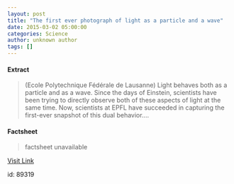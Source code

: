 ```yaml
---
layout: post
title: "The first ever photograph of light as a particle and a wave"
date: 2015-03-02 05:00:00
categories: Science
author: unknown author
tags: []
---
```



#### Extract
>(Ecole Polytechnique Fédérale de Lausanne) Light behaves both as a particle and as a wave. Since the days of Einstein, scientists have been trying to directly observe both of these aspects of light at the same time. Now, scientists at EPFL have succeeded in capturing the first-ever snapshot of this dual behavior....

#### Factsheet
>factsheet unavailable

[Visit Link](http://www.eurekalert.org/pub_releases/2015-03/epfd-tfe030115.php)

id:   89319


